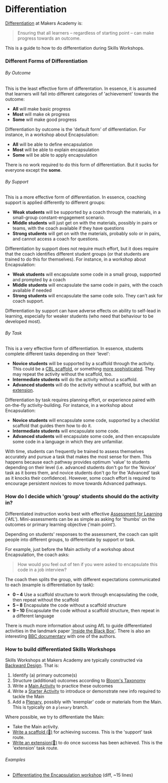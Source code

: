# Differentiation

[Differentiation](https://en.wikipedia.org/wiki/Differentiated_instruction) at Makers Academy is:

> Ensuring that all learners – regardless of starting point – can make progress towards an outcome.

This is a guide to how to do differentiation during Skills Workshops.

### Different Forms of Differentiation

###### By Outcome

This is the least effective form of differentation. In essence, it is assumed that learners will fall into different categories of 'achievement' towards the outcome:

- **All** will make basic progress
- **Most** will make ok progress
- **Some** will make good progress

Differentiation by outcome is the 'default form' of differentiation. For instance, in a workshop about Encapsulation:

- **All** will be able to define encapsulation
- **Most** will be able to explain encapsulation
- **Some** will be able to apply encapsulation

There is no work required to do this form of differentiation. But it sucks for everyone except the **some**.

###### By Support

This is a more effective form of differentiation. In essence, coaching support is applied differently to different groups:

- **Weak students** will be supported by a coach through the materials, in a small-group constant-engagement scenario.
- **Middle students** will just get on with the materials, possibly in pairs or teams, with the coach available if they have questions
- **Strong students** will get on with the materials, probably solo or in pairs, and cannot access a coach for questions.

Differentiation by support does not require much effort, but it does require that the coach identifies different student groups (or that students are trained to do this for themselves). For instance, in a workshop about Encapsulation:

- **Weak students** will encapsulate some code in a small group, supported and prompted by a coach
- **Middle students** will encapsulate the same code in pairs, with the coach available if needed
- **Strong students** will encapsulate the same code solo. They can't ask for coach support.

Differentiation by support can have adverse effects on ability to self-lead in learning, especially for weaker students (who need that behaviour to be developed most).

###### By Task

This is a very effective form of differentiation. In essence, students complete different tasks depending on their 'level':

- **Novice students** will be supported by a scaffold through the activity. This could be a [CBL scaffold](https://github.com/makersacademy/course-design/issues/56), or something [more sophisticated](https://en.wikipedia.org/wiki/Instructional_scaffolding). They may repeat the activity without the scaffold, too.
- **Intermediate students** will do the activity without a scaffold.
- **Advanced students** will do the activity without a scaffold, but with an [extension](https://github.com/makersacademy/course-design/issues/57).

Differentiation by task requires planning effort, or experience paired with on-the-fly activity-building. For instance, in a workshop about Encapsulation:

- **Novice students** will encapsulate some code, supported by a checklist scaffold that guides them how to do it.
- **Intermediate students** will encapsulate some code.
- **Advanced students** will encapsulate some code, and then encapsulate some code in a language in which they are unfamiliar.

With time, students can frequently be trained to assess themselves accurately and pursue a task that makes the most sense for them. This happens because each pathway provides optimum 'value' to students depending on their level (i.e. advanced students don't go for the 'Novice' task as it bores them, and novice students don't go for the 'Advanced' task as it knocks their confidence). However, some coach effort is required to encourage persistent novices to move towards Advanced pathways.

### How do I decide which 'group' students should do the activity in?

Differentiated instruction works best with effective [Assessment for Learning](https://en.wikipedia.org/wiki/Assessment_for_learning) ('AfL'). Mini-assessments can be as simple as asking for 'thumbs' on the outcomes or primary learning objective ('main point').

Depending on students' responses to the assessment, the coach can split people into different groups, to differentiate by support or task.

For example, just before the Main activity of a workshop about Encapsulation, the coach asks:

> How would you feel out of ten if you were asked to encapsulate this code in a job interview?

The coach then splits the group, with different expectations communicated to each (example is differentiation by task):

- **0 – 4** Use a scaffold structure to work through encapsulating the code, then repeat without the scaffold
- **5 – 8** Encapsulate the code without a scaffold structure
- **9 – 10** Encapsulate the code without a scaffold structure, then repeat in a different language

There is much more information about using AfL to guide differentiated activities in the landmark paper ['Inside the Black Box'](https://weaeducation.typepad.co.uk/files/blackbox-1.pdf). There is also an interesting [BBC documentary](https://www.youtube.com/watch?v=J25d9aC1GZA) with one of the authors.

### How to build differentiated Skills Workshops

Skills Workshops at Makers Academy are typically constructed via [Backward Design](https://en.wikipedia.org/wiki/Backward_design). That is:

1. Identify (a) primary outcome(s)
2. Structure (additional) outcomes according to [Bloom's Taxonomy](http://sjmog.github.io/posts/501_self-guided-learning-1/)
3. Write a [Main Activity](../README.md) to practice these outcomes
4. Write a [Starter Activity](../README.md) to introduce or demonstrate new info required to tackle the Main
5. Add a [Plenary](../README.md), possibly with 'exemplar' code or materials from the Main. This is typically on a `plenary` branch.

Where possible, we try to differentiate the Main:

- Take the Main activity. 
- [Write a scaffold (:construction:)](https://github.com/makersacademy/course-design/issues/56) for achieving success. This is the 'support' task route.
- [Write an extension(:construction:)](https://github.com/makersacademy/course-design/issues/57) to do once success has been achieved. This is the 'extension' task route.

###### Examples

- [Differentiating the Encapsulation workshop](https://github.com/makersacademy/skills-workshops/commit/03c29dca716db9271ae53dc3047e62cea0f7d920) (diff, ~15 lines)
